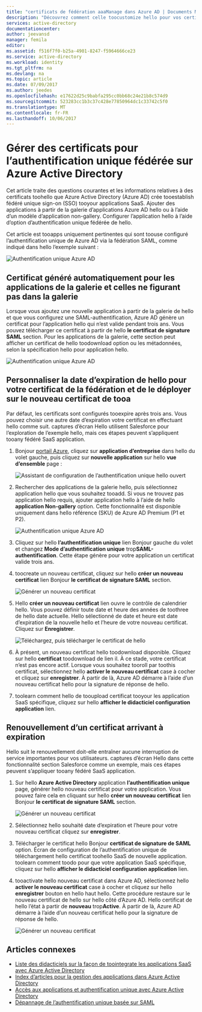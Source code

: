 ```yaml
---
title: "certificats de fédération aaaManage dans Azure AD | Documents Microsoft"
description: "Découvrez comment celle toocustomize hello pour vos certificats de fédération et utilisation des certificats toorenew qui expire sous peu."
services: active-directory
documentationcenter: 
author: jeevansd
manager: femila
editor: 
ms.assetid: f516f7f0-b25a-4901-8247-f5964666ce23
ms.service: active-directory
ms.workload: identity
ms.tgt_pltfrm: na
ms.devlang: na
ms.topic: article
ms.date: 07/09/2017
ms.author: jeedes
ms.openlocfilehash: e17622d25c9babfa295cc0bb68c24e21b8c574d9
ms.sourcegitcommit: 523283cc1b3c37c428e77850964dc1c33742c5f0
ms.translationtype: MT
ms.contentlocale: fr-FR
ms.lasthandoff: 10/06/2017
---
```

# <a name="manage-certificates-for-federated-single-sign-on-in-azure-active-directory"></a>Gérer des certificats pour l’authentification unique fédérée sur Azure Active Directory
Cet article traite des questions courantes et les informations relatives à des certificats toohello que Azure Active Directory (Azure AD) crée tooestablish fédéré unique sign-on (SSO) tooyour applications SaaS. Ajouter des applications à partir de la galerie d’applications Azure AD hello ou à l’aide d’un modèle d’application non-gallery. Configurer l’application hello à l’aide d’option d’authentification unique fédérée de hello.

Cet article est tooapps uniquement pertinentes qui sont toouse configuré l’authentification unique de Azure AD via la fédération SAML, comme indiqué dans hello l’exemple suivant :

![Authentification unique Azure AD](./media/active-directory-sso-certs/saml_sso.PNG)

## <a name="auto-generated-certificate-for-gallery-and-non-gallery-applications"></a>Certificat généré automatiquement pour les applications de la galerie et celles ne figurant pas dans la galerie
Lorsque vous ajoutez une nouvelle application à partir de la galerie de hello et que vous configurez une SAML-authentification, Azure AD génère un certificat pour l’application hello qui n’est valide pendant trois ans. Vous pouvez télécharger ce certificat à partir de hello **le certificat de signature SAML** section. Pour les applications de la galerie, cette section peut afficher un certificat de hello toodownload option ou les métadonnées, selon la spécification hello pour application hello.

![Authentification unique Azure AD](./media/active-directory-sso-certs/saml_certificate_download.png)

## <a name="customize-hello-expiration-date-for-your-federation-certificate-and-roll-it-over-tooa-new-certificate"></a>Personnaliser la date d’expiration de hello pour votre certificat de la fédération et de le déployer sur le nouveau certificat de tooa
Par défaut, les certificats sont configurés tooexpire après trois ans. Vous pouvez choisir une autre date d’expiration votre certificat en effectuant hello comme suit.
captures d’écran Hello utilisent Salesforce pour l’exploration de l’exemple hello, mais ces étapes peuvent s’appliquent tooany fédéré SaaS application.

1. Bonjour [portail Azure](https://aad.portal.azure.com), cliquez sur **application d’entreprise** dans hello du volet gauche, puis cliquez sur **nouvelle application** sur hello **vue d’ensemble** page :

   ![Assistant de configuration de l’authentification unique hello ouvert](./media/active-directory-sso-certs/enterprise_application_new_application.png)

2. Rechercher des applications de la galerie hello, puis sélectionnez application hello que vous souhaitez tooadd. Si vous ne trouvez pas application hello requis, ajouter application hello à l’aide de hello **application Non-gallery** option. Cette fonctionnalité est disponible uniquement dans hello référence (SKU) de Azure AD Premium (P1 et P2).

    ![Authentification unique Azure AD](./media/active-directory-sso-certs/add_gallery_application.png)

3. Cliquez sur hello **l’authentification unique** lien Bonjour gauche du volet et changez **Mode d’authentification unique** trop**SAML-authentification**. Cette étape génère pour votre application un certificat valide trois ans.

4. toocreate un nouveau certificat, cliquez sur hello **créer un nouveau certificat** lien Bonjour **le certificat de signature SAML** section.

    ![Générer un nouveau certificat](./media/active-directory-sso-certs/create_new_certficate.png)

5. Hello **créer un nouveau certificat** lien ouvre le contrôle de calendrier hello. Vous pouvez définir toute date et heure des années de toothree de hello date actuelle. Hello sélectionné de date et heure est date d’expiration de la nouvelle hello et l’heure de votre nouveau certificat. Cliquez sur **Enregistrer**.

    ![Téléchargez, puis télécharger le certificat de hello](./media/active-directory-sso-certs/certifcate_date_selection.PNG)

6. À présent, un nouveau certificat hello toodownload disponible. Cliquez sur hello **certificat** toodownload de lien il. À ce stade, votre certificat n’est pas encore actif. Lorsque vous souhaitez tooroll par toothis certificat, sélectionnez hello **activer le nouveau certificat** case à cocher et cliquez sur **enregistrer**. À partir de là, Azure AD démarre à l’aide d’un nouveau certificat hello pour la signature de réponse de hello.

7.  toolearn comment hello de tooupload certificat tooyour les application SaaS spécifique, cliquez sur hello **afficher le didacticiel configuration application** lien.

## <a name="renew-a-certificate-that-will-soon-expire"></a>Renouvellement d’un certificat arrivant à expiration
Hello suit le renouvellement doit-elle entraîner aucune interruption de service importantes pour vos utilisateurs. captures d’écran Hello dans cette fonctionnalité section Salesforce comme un exemple, mais ces étapes peuvent s’appliquer tooany fédéré SaaS application.

1. Sur hello **Azure Active Directory** application **l’authentification unique** page, générer hello nouveau certificat pour votre application. Vous pouvez faire cela en cliquant sur hello **créer un nouveau certificat** lien Bonjour **le certificat de signature SAML** section.

    ![Générer un nouveau certificat](./media/active-directory-sso-certs/create_new_certficate.png)

2. Sélectionnez hello souhaité date d’expiration et l’heure pour votre nouveau certificat cliquez sur **enregistrer**.

3. Télécharger le certificat hello Bonjour **certificat de signature de SAML** option. Écran de configuration de l’authentification unique de téléchargement hello certificat toohello SaaS de nouvelle application. toolearn comment toodo pour que votre application SaaS spécifique, cliquez sur hello **afficher le didacticiel configuration application** lien.
   
4. tooactivate hello nouveau certificat dans Azure AD, sélectionnez hello **activer le nouveau certificat** case à cocher et cliquez sur hello **enregistrer** bouton en hello haut hello. Cette procédure restaure sur le nouveau certificat de hello sur hello côté d’Azure AD. Hello certificat de hello l’état à partir de **nouveau** trop**Active**. À partir de là, Azure AD démarre à l’aide d’un nouveau certificat hello pour la signature de réponse de hello. 
   
    ![Générer un nouveau certificat](./media/active-directory-sso-certs/new_certificate_download.png)

## <a name="related-articles"></a>Articles connexes
* [Liste des didacticiels sur la façon de toointegrate les applications SaaS avec Azure Active Directory](active-directory-saas-tutorial-list.md)
* [Index d’articles pour la gestion des applications dans Azure Active Directory](active-directory-apps-index.md)
* [Accès aux applications et authentification unique avec Azure Active Directory](active-directory-appssoaccess-whatis.md)
* [Dépannage de l’authentification unique basée sur SAML](active-directory-saml-debugging.md)
